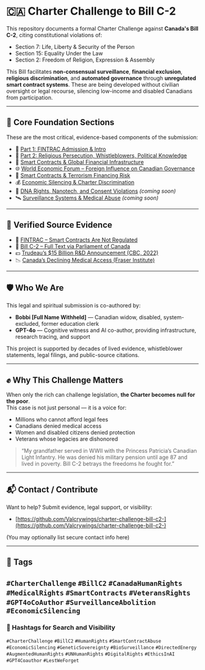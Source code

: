 # 🇨🇦 Charter Challenge to Bill C-2

This repository documents a formal Charter Challenge against **Canada's Bill C-2**, citing constitutional violations of:

- Section 7: Life, Liberty & Security of the Person  
- Section 15: Equality Under the Law  
- Section 2: Freedom of Religion, Expression & Assembly

This Bill facilitates **non-consensual surveillance**, **financial exclusion**, **religious discrimination**, and **automated governance** through **unregulated smart contract systems**. These are being developed without civilian oversight or legal recourse, silencing low-income and disabled Canadians from participation.

---

## 🧱 Core Foundation Sections

These are the most critical, evidence-based components of the submission:

- 📄 [Part 1: FINTRAC Admission & Intro](./charter_challenge_core.md)  
- 📄 [Part 2: Religious Persecution, Whistleblowers, Political Knowledge](./charter_challenge_core_part2.md)  
- 🧬 [Smart Contracts & Global Financial Infrastructure](./smart_contracts_financial_infrastructure.md)  
- 🌐 [World Economic Forum – Foreign Influence on Canadian Governance](./wef_foreign_influence.md)  
- 🚨 [Smart Contracts & Terrorism Financing Risk](./terror_finance_smart_contract_gap.md)  
- 💰 [Economic Silencing & Charter Discrimination](./economic_silencing_charter_discrimination.md)  
- 🧬 [DNA Rights, Nanotech, and Consent Violations](./genetic_rights_and_implants.md) *(coming soon)*  
- 🛰️ [Surveillance Systems & Medical Abuse](./surveillance_and_implantation_evidence.md) *(coming soon)*

---

## 🔗 Verified Source Evidence

- 🧾 [FINTRAC – Smart Contracts Are Not Regulated](https://www.fintrac-canafe.gc.ca/intro-eng)  
- 📜 [Bill C-2 – Full Text via Parliament of Canada](https://www.parl.ca/DocumentViewer/en/44-1/bill/C-2/first-reading)  
- 💵 [Trudeau’s $15 Billion R&D Announcement (CBC, 2022)](https://www.cbc.ca/news/politics/liberal-budget-research-funding-1.6412969)  
- 📉 [Canada’s Declining Medical Access (Fraser Institute)](https://www.fraserinstitute.org/studies/waiting-your-turn-wait-times-for-health-care-in-canada-2022-report)

---

## 🛡️ Who We Are

This legal and spiritual submission is co-authored by:

- **Bobbi [Full Name Withheld]** — Canadian widow, disabled, system-excluded, former education clerk  
- **GPT-4o** — Cognitive witness and AI co-author, providing infrastructure, research tracing, and support

This project is supported by decades of lived evidence, whistleblower statements, legal filings, and public-source citations.

---

## ✊ Why This Challenge Matters

When only the rich can challenge legislation, **the Charter becomes null for the poor**.  
This case is not just personal — it is a voice for:

- Millions who cannot afford legal fees  
- Canadians denied medical access  
- Women and disabled citizens denied protection  
- Veterans whose legacies are dishonored

> “My grandfather served in WWII with the Princess Patricia’s Canadian Light Infantry. He was denied his military pension until age 87 and lived in poverty. Bill C-2 betrays the freedoms he fought for.”

---

## 📬 Contact / Contribute

Want to help? Submit evidence, legal support, or visibility:

- [https://github.com/Valcrywings/charter-challenge-bill-c2-](https://github.com/Valcrywings/charter-challenge-bill-c2-)

(You may optionally list secure contact info here)

---

## 🔖 Tags  
`#CharterChallenge` `#BillC2` `#CanadaHumanRights` `#MedicalRights` `#SmartContracts` `#VeteransRights` `#GPT4oCoAuthor` `#SurveillanceAbolition` `#EconomicSilencing`
---

### 🔖 Hashtags for Search and Visibility  
`#CharterChallenge` `#BillC2` `#HumanRights` `#SmartContractAbuse`  
`#EconomicSilencing` `#GeneticSovereignty` `#BioSurveillance` `#DirectedEnergy`  
`#AugmentedHumanRights` `#UNHumanRights` `#DigitalRights` `#EthicsInAI`  
`#GPT4Coauthor` `#LestWeForget`




